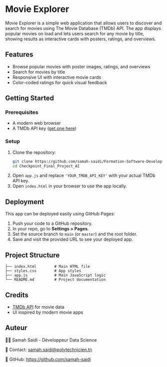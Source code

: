 # Movie Explorer

Movie Explorer is a simple web application that allows users to discover and search for movies using The Movie Database (TMDb) API. The app displays popular movies on load and lets users search for any movie by title, showing results as interactive cards with posters, ratings, and overviews.

## Features 

- Browse popular movies with poster images, ratings, and overviews
- Search for movies by title
- Responsive UI with interactive movie cards
- Color-coded ratings for quick visual feedback


## Getting Started

### Prerequisites
- A modern web browser
- A TMDb API key ([get one here](https://www.themoviedb.org/documentation/api))

### Setup
1. Clone the repository:
   ```bash
   git clone https://github.com/samah-saidi/Formation-Software-Developper-GMC/tree/main/Checkpoint_Final_Project_AI
   cd Checkpoint_Final_Project_AI
   ```
2. Open `app.js` and replace `'YOUR_TMDB_API_KEY'` with your actual TMDb API key.
3. Open `index.html` in your browser to use the app locally.

## Deployment
This app can be deployed easily using GitHub Pages:
1. Push your code to a GitHub repository.
2. In your repo, go to **Settings > Pages**.
3. Set the source branch to `main` (or `master`) and the root folder.
4. Save and visit the provided URL to see your deployed app.

## Project Structure
```
├── index.html        # Main HTML file
├── styles.css        # App styles
├── app.js            # Main JavaScript logic
└── README.md         # Project documentation
```

## Credits

- [TMDb API](https://www.themoviedb.org/documentation/api) for movie data
- UI inspired by modern movie apps

## Auteur

👩‍💻 Samah Saidi - Développeur Data Science

📧 Contact: samah.saidi@polytechnicien.tn

🔗 GitHub: https://github.com/samah-saidi